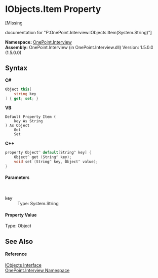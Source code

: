 # IObjects.Item Property 
 

\[Missing <summary> documentation for "P:OnePoint.Interview.IObjects.Item(System.String)"\]

**Namespace:**&nbsp;<a href="N_OnePoint_Interview">OnePoint.Interview</a><br />**Assembly:**&nbsp;OnePoint.Interview (in OnePoint.Interview.dll) Version: 1.5.0.0 (1.5.0.0)

## Syntax

**C#**<br />
``` C#
Object this[
	string key
] { get; set; }
```

**VB**<br />
``` VB
Default Property Item ( 
	key As String
) As Object
	Get
	Set
```

**C++**<br />
``` C++
property Object^ default[String^ key] {
	Object^ get (String^ key);
	void set (String^ key, Object^ value);
}
```


#### Parameters
&nbsp;<dl><dt>key</dt><dd>Type: System.String<br /></dd></dl>

#### Property Value
Type: Object

## See Also


#### Reference
<a href="T_OnePoint_Interview_IObjects">IObjects Interface</a><br /><a href="N_OnePoint_Interview">OnePoint.Interview Namespace</a><br />